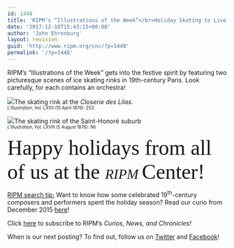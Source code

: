 ```yaml
---
id: 1448
title: 'RIPM’s “Illustrations of the Week”</br>Holiday Skating to Live Music'
date: '2017-12-18T15:43:15+00:00'
author: 'John Ehrenburg'
layout: revision
guid: 'http://www.ripm.org/cnc/?p=1448'
permalink: '/?p=1448'
---
```


RIPM’s “Illustrations of the Week” gets into the festive spirit by featuring two picturesque scenes of ice skating rinks in 19th-century Paris. Look carefully, for each contains an orchestra!

![](http://www.ripm.org/cnc/wp-content/uploads/2017/12/1-ice-skating.jpg)The skating rink at the *Closerie des Lilas*.  
<span style="font-size: 70%;">*L’Illustration*, Vol. LXVII (15 April 1876): 253.</span>

![](http://www.ripm.org/cnc/wp-content/uploads/2017/12/2-ice-skating.jpg)The skating rink of the Saint-Honoré suburb  
<span style="font-size: 70%;">*L’Illustration*, Vol. LXVIII (5 August 1876): 96.</span>

<span style="font-family: 'Palace Script MT'; font-size: 36pt;">Happy holidays from all of us at the <span style="font-size: 24pt;">*<span style="font-family: 'Baskerville Old Face';">RIPM</span>* </span>Center!</span>

<u>RIPM search tip:</u> Want to know how some celebrated 19<sup>th</sup>-century composers and performers spent the holiday season? Read our curio from December 2015 [here](http://www.ripm.org/cnc/?p=286)!

Click [here](http://ripm.org/?page=cncsubscribe) to subscribe to RIPM’s *Curios, News, and Chronicles!*

When is our next posting? To find out, follow us on [Twitter](https://twitter.com/RIPMCenter) and [Facebook](https://www.facebook.com/RIPMCenter/)!